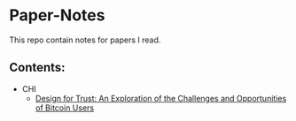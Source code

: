 # Paper-Notes
This repo contain notes for papers I read.

## Contents:

- CHI
    - [Design for Trust: An Exploration of the Challenges and Opportunities of Bitcoin Users](./CHI/Design-for-trust.md)